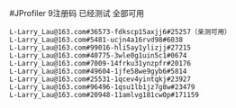 #JProfiler 9注册码  已经测试 全部可用
	

	L-Larry_Lau@163.com#36573-fdkscp15axjj6#25257（亲测可用）
	L-Larry_Lau@163.com#5481-ucjn4a16rvd98#6038
	L-Larry_Lau@163.com#99016-hli5ay1ylizjj#27215
	L-Larry_Lau@163.com#40775-3wle0g1uin5c1#0674
	L-Larry_Lau@163.com#7009-14frku31ynzpfr#20176
	L-Larry_Lau@163.com#49604-1jfe58we9gyb6#5814
	L-Larry_Lau@163.com#25531-1qcev4yintqkj#23927
	L-Larry_Lau@163.com#96496-1qsu1lb1jz7g8w#23479
	L-Larry_Lau@163.com#20948-11amlvg181cw0p#171159